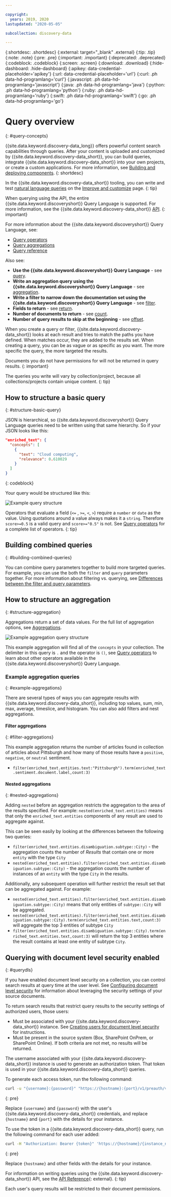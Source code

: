 ```yaml
---

copyright:
  years: 2019, 2020
lastupdated: "2020-05-05"

subcollection: discovery-data

---
```


{:shortdesc: .shortdesc}
{:external: target="_blank" .external}
{:tip: .tip}
{:note: .note}
{:pre: .pre}
{:important: .important}
{:deprecated: .deprecated}
{:codeblock: .codeblock}
{:screen: .screen}
{:download: .download}
{:hide-dashboard: .hide-dashboard}
{:apikey: data-credential-placeholder='apikey'} 
{:url: data-credential-placeholder='url'}
{:curl: .ph data-hd-programlang='curl'}
{:javascript: .ph data-hd-programlang='javascript'}
{:java: .ph data-hd-programlang='java'}
{:python: .ph data-hd-programlang='python'}
{:ruby: .ph data-hd-programlang='ruby'}
{:swift: .ph data-hd-programlang='swift'}
{:go: .ph data-hd-programlang='go'}

# Query overview
{: #query-concepts}

{{site.data.keyword.discovery-data_long}} offers powerful content search capabilities through queries. After your content is uploaded and customized by {{site.data.keyword.discovery-data_short}}, you can build queries, integrate {{site.data.keyword.discovery-data_short}} into your own projects, or create a custom applications. For more information, see [Building and deploying components](/docs/discovery-data?topic=discovery-data-deploy).
{: shortdesc}

In the {{site.data.keyword.discovery-data_short}} tooling, you can write and test [natural language queries](/docs/discovery-data?topic=discovery-data-query-parameters#nlq) on the [Improve and customize](/docs/discovery-data?topic=discovery-data-improve) page.
{: tip}

When querying using the API, the entire {{site.data.keyword.discoveryshort}} Query Language is supported. For more information, see the {{site.data.keyword.discovery-data_short}} [API](https://{DomainName}/apidocs/discovery-data-v2#query-a-project).
{: important}

For more information about the {{site.data.keyword.discoveryshort}} Query Language, see:

-  [Query operators](/docs/discovery-data?topic=discovery-data-query-operators)
-  [Query aggregations](/docs/discovery-data?topic=discovery-data-query-aggregations)
-  [Query reference](/docs/discovery-data?topic=discovery-data-query-reference)

Also see:

-  **Use the {{site.data.keyword.discoveryshort}} Query Language** - see [query](/docs/discovery-data?topic=discovery-data-query-parameters#query).
-  **Write an aggregation query using the {{site.data.keyword.discoveryshort}} Query Language** - see [aggregation](/docs/discovery-data?topic=discovery-data-query-parameters#aggregation).
-  **Write a filter to narrow down the documentation set using the {{site.data.keyword.discoveryshort}} Query Language** - see [filter](/docs/discovery-data?topic=discovery-data-query-parameters#filter).
-  **Fields to return** - see [return](/docs/discovery-data?topic=discovery-data-query-parameters#return).
-  **Number of documents to return** - see [count](/docs/discovery-data?topic=discovery-data-query-parameters#count).
-  **Number of query results to skip at the beginning** - see [offset](/docs/discovery-data?topic=discovery-data-query-parameters#offset).

When you create a query or filter, {{site.data.keyword.discovery-data_short}} looks at each result and tries to match the paths you have defined. When matches occur, they are added to the results set. When creating a query, you can be as vague or as specific as you want. The more specific the query, the more targeted the results.

Documents you do not have permissions for will not be returned in query results.
{: important}

The queries you write will vary by collection/project, because all collections/projects contain unique content.
{: tip}

## How to structure a basic query
{: #structure-basic-query}

JSON is hierarchical, so {{site.data.keyword.discoveryshort}} Query Language queries need to be written using that same hierarchy. So if your JSON looks like this:

```json
"enriched_text": {
  "concepts": [
    {
      "text": "Cloud computing",
      "relevance": 0.610029
    }
  ]
}
```
{: codeblock}

Your query would be structured like this:

![Example query structure](images/query_structure2.png)

  Operators that evaluate a field (`<=` , `>=`, `<`, `>`) require a `number` or `date` as the value. Using quotations around a value always makes it a `string`. Therefore `score>=0.5` is a valid query and `score>="0.5"` is not. See [Query operators](/docs/discovery-data?topic=discovery-data-query-operators) for a complete list of operators.
  {: tip}

## Building combined queries
{: #building-combined-queries}

You can combine query parameters together to build more targeted queries. For example, you can use the both the `filter` and `query` parameters together. For more information about filtering vs. querying, see [Differences between the filter and query parameters](/docs/discovery-data?topic=discovery-data-query-parameters#filtervquery).

## How to structure an aggregation
{: #structure-aggregation}

Aggregations return a set of data values. For the full list of aggregation options, see [Aggregations](/docs/discovery-data?topic=discovery-data-query-reference#aggregations).

![Example aggregation query structure](images/aggregation_structure.png)

This example aggregation will find all of the `concepts` in your collection.
The delimiter in this query is `.` and the operator is `()`, see [Query operators](/docs/discovery-data?topic=discovery-data-query-operators) to learn about other operators available in the {{site.data.keyword.discoveryshort}} Query Language.

### Example aggregation queries
{: #example-aggregations}

There are several types of ways you can aggregate results with {{site.data.keyword.discovery-data_short}}, including top values, sum, min, max, average, timeslice, and histogram. You can also add filters and nest aggregations.

#### Filter aggregations
{: #filter-aggregations}

This example aggregation returns the number of articles found in collection of articles about Pittsburgh and how many of those results have a `positive`, `negative`, or `neutral` sentiment.

- `filter(enriched_text.entities.text:"Pittsburgh").term(enriched_text.sentiment.document.label,count:3)`


#### Nested aggregations
{: #nested-aggregations}

Adding `nested` before an aggregation restricts the aggregation to the area of the results specified. For example: `nested(enriched_text.entities)` means that only the `enriched_text.entities` components of any result are used to aggregate against.

This can be seen easily by looking at the differences between the following two queries:
-  `filter(enriched_text.entities.disambiguation.subtype::City)` - the aggregation counts the number of *Results* that contain one or more `entity` with the type `City`
-  `nested(enriched_text.entities).filter(enriched_text.entities.disambiguation.subtype::City)` - the aggregation counts the number of instances of an `entity` with the type `City` in the results.  

Additionally, any subsequent operation will further restrict the result set that can be aggregated against. For example:

-  `nested(enriched_text.entities).filter(enriched_text.entities.disambiguation.subtype::City)` means that only entities of `subtype::City` will be aggregated.
-  `nested(enriched_text.entities).filter(enriched_text.entities.disambiguation.subtype::City).term(enriched_text.entities.text,count:3)` will aggregate the top 3 entities of subtype `City`
-  `filter(enriched_text.entities.disambiguation.subtype::City).term(enriched_text.entities.text,count:3)` will return the top 3 entities where the result contains at least one entity of subtype `City`.

## Querying with document level security enabled
{: #querydls}

If you have enabled document level security on a collection, you can control search results at query time at the user level. See [Configuring document level security](/docs/discovery-data?topic=discovery-data-collections#configuredls) for information about leveraging the security settings of your source documents.

To return search results that restrict query results to the security settings of authorized users, those users: 
-  Must be associated with your {{site.data.keyword.discovery-data_short}} instance. See [Creating users for document level security](/docs/discovery-data?topic=discovery-data-collections#createusersdls) for instructions.
-  Must be present in the source system (Box, SharePoint OnPrem, or SharePoint Online).
If both criteria are not met, no results will be returned.

The username associated with your {{site.data.keyword.discovery-data_short}} instance is used to generate an authorization token. That token is used in your {{site.data.keyword.discovery-data_short}} queries.

To generate each access token, run the following command:
 
```bash
curl -u "{username}:{password}" "https://{hostname}:{port}/v1/preauth/validateAuth"
```
{: pre}
   
Replace `{username}` and `{password}` with the user's {{site.data.keyword.discovery-data_short}} credentials, and replace `{hostname}` and `{port}` with the details for your instance.

To use the token in a {{site.data.keyword.discovery-data_short}} query, run the following command for each user added:

```bash
curl -H "Authorization: Bearer {token}" 'https://{hostname}/{instance_name}/v2/projects/{project_id}/collections/{Collection_ID}/query\?version\=2019-11-29'
```
{: pre}

Replace `{hostname}` and other fields with the details for your instance.

For information on writing queries using the {{site.data.keyword.discovery-data_short}} API, see the [API Reference](https://{DomainName}/apidocs/discovery-data-v2#query-a-project){: external}.
{: tip}    

Each user's query results will be restricted to their document permissions.


